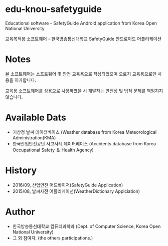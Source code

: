 # edu-knou-safetyguide
Educational software - SafetyGuide Android application from Korea Open National University

교육목적용 소프트웨어 - 한국방송통신대학교 SafetyGuide 안드로이드 어플리케이션

# Notes
본 소프트웨어는 소프트웨어 및 안전 교육용으로 작성되었으며 오로지 교육용으로만 사용을 허가합니다.

교육용 소프트웨어를 상용으로 사용하였을 시 개발자는 안전성 및 법적 문제를 책임지지 않습니다.

# Available Dats
- 기상청 날씨 데이터베이스 (Weather database from Korea Meteorological Administration(KMA)
- 한국산업안전공단 사고사례 데이터베이스 (Accidents database from Korea Occupational Safety ＆ Health Agency)

# History
- 2016/09, 산업안전 어드바이저(SafetyGuide Application)
- 2015/08, 날씨사전 어플리케이션(WeatherDictionary Applciation)

# Author
- 한국방송통신대학교 컴퓨터과학과 (Dept. of Computer Science, Korea Open National University)
- 그 외 참여자. (the others participations.)
